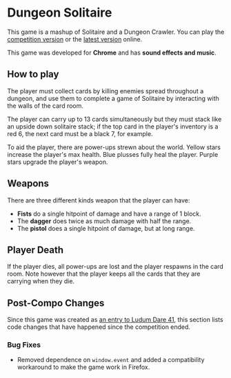 # Dungeon Solitaire

This game is a mashup of Solitaire and a Dungeon Crawler. You can play the
[competition version](http://www.joe-fowler.co.uk/misc/ludumdare41) or the
[latest version](http://www.joe-fowler.co.uk/misc/ludumdare41/post) online.

This game was developed for **Chrome** and has **sound effects and music**.

## How to play

The player must collect cards by killing enemies spread throughout a dungeon,
and use them to complete a game of Solitaire by interacting with the walls of
the card room.

The player can carry up to 13 cards simultaneously but they must stack like an
upside down solitaire stack; if the top card in the player's inventory is a red
6, the next card must be a black 7, for example.

To aid the player, there are power-ups strewn about the world. Yellow stars
increase the player's max health. Blue plusses fully heal the player. Purple
stars upgrade the player's weapon.

## Weapons

There are three different kinds weapon that the player can have:

  * **Fists** do a single hitpoint of damage and have a range of 1 block.
  * The **dagger** does twice as much damage with half the range.
  * The **pistol** does a single hitpoint of damage, but at long range.

## Player Death

If the player dies, all power-ups are lost and the player respawns in the card
room. Note however that the player keeps all the cards that they are carrying
when they die.

## Post-Compo Changes

Since this game was created as [an entry to Ludum Dare
41](https://ldjam.com/events/ludum-dare/41/dungeon-solitaire), this section
lists code changes that have happened since the competition ended.

### Bug Fixes

  * Removed dependence on `window.event` and added a compatibility workaround
    to make the game work in Firefox.

